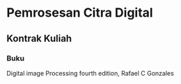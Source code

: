 # Pemrosesan Citra Digital
## Kontrak Kuliah

### Buku
Digital image Processing fourth edition, Rafael C Gonzales